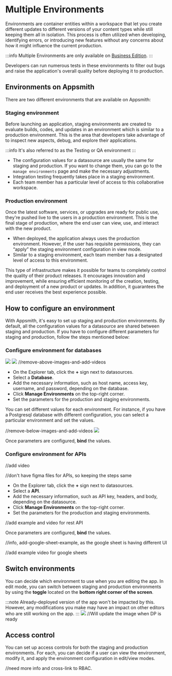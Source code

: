 
# Multiple Environments

Environments are container entities within a workspace that let you create different updates to different versions of your content types while still keeping them all in isolation. This process is often utilized when developing, identifying errors, or introducing new features without any concerns about how it might influence the current production.

:::info
Multiple Environments are only available on [Business Edition](https://www.appsmith.com/pricing). 
:::

Developers can run numerous tests in these environments to filter out bugs and raise the application's overall quality before deploying it to production. 

## Environments on Appsmith
There are two different environments that are available on Appsmith:

### Staging environment
Before launching an application, staging environments are created to evaluate builds, codes, and updates in an environment which is similar to a production environment. This is the area that developers take advantage of to inspect new aspects, debug, and explore their applications.

:::info
It's also referred to as the Testing or QA environment
:::
* The configuration values for a datasource are usually the same for staging and production. If you want to change them, you can go to the ```manage environments``` page and make the necessary adjustments.
* Integration testing frequently takes place in a staging environment.
* Each team member has a particular level of access to this collaborative workspace.


### Production environment
Once the latest software, services, or upgrades are ready for public use, they're pushed live to the users in a production environment. This is the final stage of production, where the end user can view, use, and interact with the new product.

* When deployed, the application always uses the production environment. However, if the user has requisite permissions, they can “apply” the staging environment configuration in view mode.
* Similar to a staging environment, each team member has a designated level of access to this environment.

This type of infrastructure makes it possible for teams to completely control the quality of their product releases. It encourages innovation and improvement, while ensuring efficient monitoring of the creation, testing, and deployment of a new product or updates. In addition, it guarantees the end user receives the best experience possible.

## How to configure an environment


With Appsmith, it's easy to set up staging and production environments. By default, all the configuration values for a datasource are shared between staging and production. If you have to configure different parameters for staging and production, follow the steps mentioned below:

### Configure environment for databases

![](/img/me-db-3.png)
![](/img/me-db-2.png)
//remove-above-images-and-add-videos

* On the Explorer tab, click the **+** sign next to datasources.
* Select a **Database**.
* Add the necessary information, such as host name, access key, username, and password, depending on the database.
* Click **Manage Environments** on the top-right corner.
* Set the parameters for the production and staging environments. 

You can set different values for each environment. For instance, if you have a Postgresql database with different configuration, you can select a particular environment and set the values.

//remove-below-images-and-add-videos
![](/img/me-db-1.png)

Once parameters are configured, **bind** the values. 


### Configure environment for APIs

//add video

//don't have figma files for APIs, so keeping the steps same

* On the Explorer tab, click the **+** sign next to datasources.
* Select a **API**.
* Add the necessary information, such as API key, headers, and body, depending on the datasource.
* Click **Manage Environments** on the top-right corner.
* Set the parameters for the production and staging environments. 

//add example and video for rest API

Once parameters are configured, **bind** the values. 

//info, add-google-sheet-example, as the google sheet is having different UI

//add example video for google sheets

## Switch environments

You can decide which environment to use when you are editing the app. In edit mode, you can switch between staging and production environments by using the **toggle** located on the **bottom right corner of the screen**. 

:::note
Already-deployed version of the app won't be impacted by this. However, any modifications you make may have an impact on other editors who are still working on the app.
:::
![](/img/switch-environments.png)
//Will update the image when DP is ready



## Access control

You can set up access controls for both the staging and production environments. For each, you can decide if a user can view the environment, modify it, and apply the environment configuration in edit/view modes.

//need more info and cross-link to RBAC. 